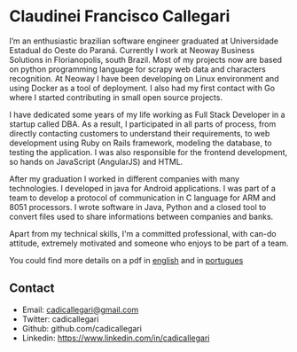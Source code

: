 Claudinei Francisco Callegari
======================

I’m an enthusiastic brazilian software engineer graduated at Universidade Estadual do Oeste do Paraná. Currently I work at Neoway Business Solutions in Florianopolis, south Brazil. Most of my projects now are based on python programming language for scrapy web data and characters recognition. At Neoway I have been developing on Linux environment and using Docker as a tool of deployment. I also had my first contact with Go where I started contributing in small open source projects.

I have dedicated some years of my life working as Full Stack Developer in a startup called DBA. As a result, I participated in all parts of process, from directly contacting customers to understand their requirements, to web development using Ruby on Rails framework, modeling the database, to testing the application. I was also responsible for the frontend development, so hands on JavaScript (AngularJS) and HTML.

After my graduation I worked in different companies with many technologies. I developed in java for Android applications. I was part of a team to develop a protocol of communication in C language for ARM and 8051 processors. I wrote software in Java, Python and a closed tool to convert files used to share informations between companies and banks.

Apart from my technical skills, I'm a committed professional, with can-do attitude, extremely motivated and someone who enjoys to be part of a team.


You could find more details on a pdf in [english](cv_claudinei_callegari_en.pdf)
and in [portugues](cv_claudinei_callegari.pdf)

## Contact

 * Email: cadicallegari@gmail.com
 * Twitter: cadicallegari
 * Github: github.com/cadicallegari
 * Linkedin: https://www.linkedin.com/in/cadicallegari
